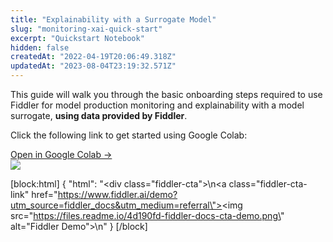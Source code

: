 ```yaml
---
title: "Explainability with a Surrogate Model"
slug: "monitoring-xai-quick-start"
excerpt: "Quickstart Notebook"
hidden: false
createdAt: "2022-04-19T20:06:49.318Z"
updatedAt: "2023-08-04T23:19:32.571Z"
---
```

This guide will walk you through the basic onboarding steps required to use Fiddler for model production monitoring and explainability with a model surrogate, **using data provided by Fiddler**.

Click the following link to get started using Google Colab:

<div class="colab-box">
    <a href="https://colab.research.google.com/github/fiddler-labs/fiddler-examples/blob/main/quickstart/Fiddler_Quickstart_Surrogate_XAI.ipynb" target="_blank">
        <div>
            Open in Google Colab →
        </div>
    </a>
    <div>
            <img src="https://colab.research.google.com/img/colab_favicon_256px.png" />
    </div>
</div>

[block:html]
{
  "html": "<div class=\"fiddler-cta\">\n<a class=\"fiddler-cta-link\" href=\"https://www.fiddler.ai/demo?utm_source=fiddler_docs&utm_medium=referral\"><img src=\"https://files.readme.io/4d190fd-fiddler-docs-cta-demo.png\" alt=\"Fiddler Demo\"></a>\n</div>"
}
[/block]